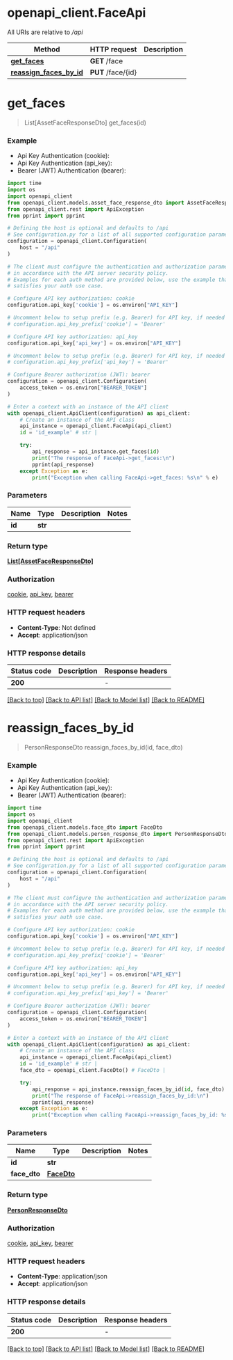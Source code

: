 # openapi_client.FaceApi

All URIs are relative to */api*

Method | HTTP request | Description
------------- | ------------- | -------------
[**get_faces**](FaceApi.md#get_faces) | **GET** /face | 
[**reassign_faces_by_id**](FaceApi.md#reassign_faces_by_id) | **PUT** /face/{id} | 


# **get_faces**
> List[AssetFaceResponseDto] get_faces(id)



### Example

* Api Key Authentication (cookie):
* Api Key Authentication (api_key):
* Bearer (JWT) Authentication (bearer):

```python
import time
import os
import openapi_client
from openapi_client.models.asset_face_response_dto import AssetFaceResponseDto
from openapi_client.rest import ApiException
from pprint import pprint

# Defining the host is optional and defaults to /api
# See configuration.py for a list of all supported configuration parameters.
configuration = openapi_client.Configuration(
    host = "/api"
)

# The client must configure the authentication and authorization parameters
# in accordance with the API server security policy.
# Examples for each auth method are provided below, use the example that
# satisfies your auth use case.

# Configure API key authorization: cookie
configuration.api_key['cookie'] = os.environ["API_KEY"]

# Uncomment below to setup prefix (e.g. Bearer) for API key, if needed
# configuration.api_key_prefix['cookie'] = 'Bearer'

# Configure API key authorization: api_key
configuration.api_key['api_key'] = os.environ["API_KEY"]

# Uncomment below to setup prefix (e.g. Bearer) for API key, if needed
# configuration.api_key_prefix['api_key'] = 'Bearer'

# Configure Bearer authorization (JWT): bearer
configuration = openapi_client.Configuration(
    access_token = os.environ["BEARER_TOKEN"]
)

# Enter a context with an instance of the API client
with openapi_client.ApiClient(configuration) as api_client:
    # Create an instance of the API class
    api_instance = openapi_client.FaceApi(api_client)
    id = 'id_example' # str | 

    try:
        api_response = api_instance.get_faces(id)
        print("The response of FaceApi->get_faces:\n")
        pprint(api_response)
    except Exception as e:
        print("Exception when calling FaceApi->get_faces: %s\n" % e)
```



### Parameters


Name | Type | Description  | Notes
------------- | ------------- | ------------- | -------------
 **id** | **str**|  | 

### Return type

[**List[AssetFaceResponseDto]**](AssetFaceResponseDto.md)

### Authorization

[cookie](../README.md#cookie), [api_key](../README.md#api_key), [bearer](../README.md#bearer)

### HTTP request headers

 - **Content-Type**: Not defined
 - **Accept**: application/json

### HTTP response details

| Status code | Description | Response headers |
|-------------|-------------|------------------|
**200** |  |  -  |

[[Back to top]](#) [[Back to API list]](../README.md#documentation-for-api-endpoints) [[Back to Model list]](../README.md#documentation-for-models) [[Back to README]](../README.md)

# **reassign_faces_by_id**
> PersonResponseDto reassign_faces_by_id(id, face_dto)



### Example

* Api Key Authentication (cookie):
* Api Key Authentication (api_key):
* Bearer (JWT) Authentication (bearer):

```python
import time
import os
import openapi_client
from openapi_client.models.face_dto import FaceDto
from openapi_client.models.person_response_dto import PersonResponseDto
from openapi_client.rest import ApiException
from pprint import pprint

# Defining the host is optional and defaults to /api
# See configuration.py for a list of all supported configuration parameters.
configuration = openapi_client.Configuration(
    host = "/api"
)

# The client must configure the authentication and authorization parameters
# in accordance with the API server security policy.
# Examples for each auth method are provided below, use the example that
# satisfies your auth use case.

# Configure API key authorization: cookie
configuration.api_key['cookie'] = os.environ["API_KEY"]

# Uncomment below to setup prefix (e.g. Bearer) for API key, if needed
# configuration.api_key_prefix['cookie'] = 'Bearer'

# Configure API key authorization: api_key
configuration.api_key['api_key'] = os.environ["API_KEY"]

# Uncomment below to setup prefix (e.g. Bearer) for API key, if needed
# configuration.api_key_prefix['api_key'] = 'Bearer'

# Configure Bearer authorization (JWT): bearer
configuration = openapi_client.Configuration(
    access_token = os.environ["BEARER_TOKEN"]
)

# Enter a context with an instance of the API client
with openapi_client.ApiClient(configuration) as api_client:
    # Create an instance of the API class
    api_instance = openapi_client.FaceApi(api_client)
    id = 'id_example' # str | 
    face_dto = openapi_client.FaceDto() # FaceDto | 

    try:
        api_response = api_instance.reassign_faces_by_id(id, face_dto)
        print("The response of FaceApi->reassign_faces_by_id:\n")
        pprint(api_response)
    except Exception as e:
        print("Exception when calling FaceApi->reassign_faces_by_id: %s\n" % e)
```



### Parameters


Name | Type | Description  | Notes
------------- | ------------- | ------------- | -------------
 **id** | **str**|  | 
 **face_dto** | [**FaceDto**](FaceDto.md)|  | 

### Return type

[**PersonResponseDto**](PersonResponseDto.md)

### Authorization

[cookie](../README.md#cookie), [api_key](../README.md#api_key), [bearer](../README.md#bearer)

### HTTP request headers

 - **Content-Type**: application/json
 - **Accept**: application/json

### HTTP response details

| Status code | Description | Response headers |
|-------------|-------------|------------------|
**200** |  |  -  |

[[Back to top]](#) [[Back to API list]](../README.md#documentation-for-api-endpoints) [[Back to Model list]](../README.md#documentation-for-models) [[Back to README]](../README.md)

